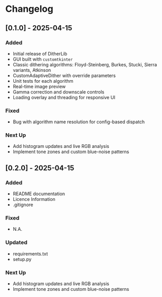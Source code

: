 # Changelog

## [0.1.0] - 2025-04-15
### Added
- Initial release of DitherLib
- GUI built with `customtkinter`
- Classic dithering algorithms: Floyd-Steinberg, Burkes, Stucki, Sierra variants, Atkinson
- CustomAdaptiveDither with override parameters
- Unit tests for each algorithm
- Real-time image preview
- Gamma correction and downscale controls
- Loading overlay and threading for responsive UI

### Fixed
- Bug with algorithm name resolution for config-based dispatch

### Next Up
- Add histogram updates and live RGB analysis
- Implement tone zones and custom blue-noise patterns

## [0.2.0] - 2025-04-15
### Added
- README documentation
- Licence Information
- .gitignore

### Fixed
- N.A.

### Updated
- requirements.txt
- setup.py

### Next Up
- Add histogram updates and live RGB analysis
- Implement tone zones and custom blue-noise patterns

